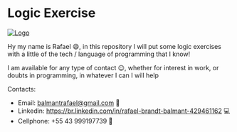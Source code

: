 # Logic Exercise

<a href="https://www.codewars.com/users/b4tut4/">
  <img src="https://www.codewars.com/users/b4tut4/badges/large" alt="Logo" />
</a>

Hy my name is Rafael :smile:, in this repository I will put some logic exercises with a little of the tech / language of programming that I know!

I am available for any type of contact :wink:, whether for interest in work, or doubts in programming, in whatever I can I will help

Contacts:
* Email: balmantrafael@gmail.com :incoming_envelope:
* Linkedin: https://br.linkedin.com/in/rafael-brandt-balmant-429461162 :computer:
* Cellphone: +55 43 999197739 :iphone:
